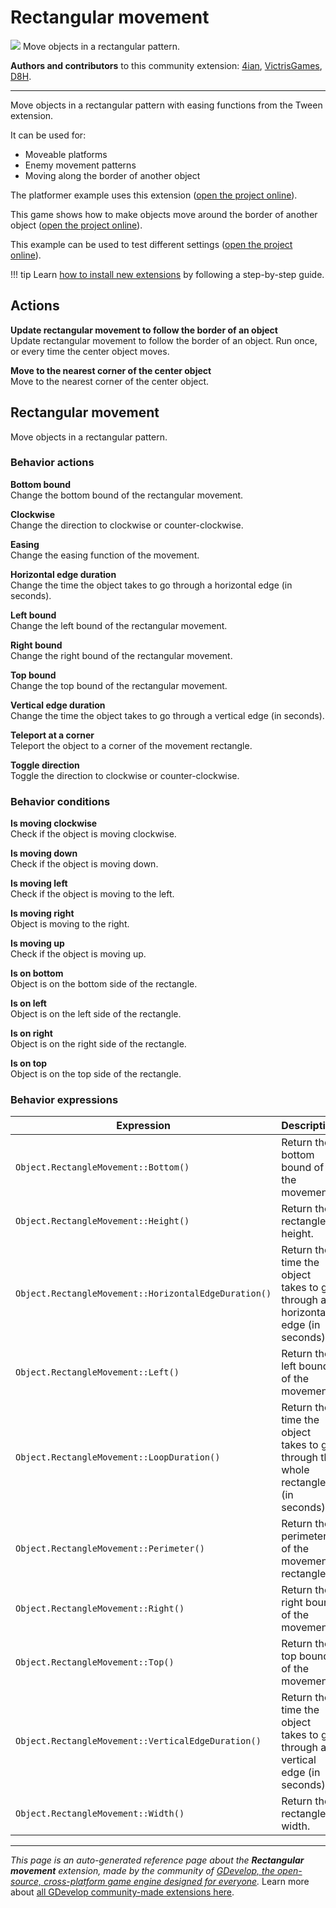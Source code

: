 # Rectangular movement

<img src="https://resources.gdevelop-app.com/assets/Icons/shape-rectangle-plus.svg" class="extension-icon"></img>
Move objects in a rectangular pattern.

**Authors and contributors** to this community extension: [4ian](https://gd.games/4ian), [VictrisGames](https://gd.games/VictrisGames), [D8H](https://gd.games/D8H).

---

Move objects in a rectangular pattern with easing functions from the Tween extension.

It can be used for:


- Moveable platforms
- Enemy movement patterns
- Moving along the border of another object

The platformer example uses this extension ([open the project online](https://editor.gdevelop.io/?project=example://platformer)).

This game shows how to make objects move around the border of another object ([open the project online](https://editor.gdevelop.io/?project=example://moving-saw-platformer)).

This example can be used to test different settings ([open the project online](https://editor.gdevelop.io/?project=example://rectangular-movement)).


!!! tip
    Learn [how to install new extensions](/gdevelop5/extensions/search) by following a step-by-step guide.

## Actions

**Update rectangular movement to follow the border of an object**  
Update rectangular movement to follow the border of an object. Run once, or every time the center object moves.

**Move to the nearest corner of the center object**  
Move to the nearest corner of the center object.



## Rectangular movement 

Move objects in a rectangular pattern. 

### Behavior actions

**Bottom bound**  
Change the bottom bound of the rectangular movement.

**Clockwise**  
Change the direction to clockwise or counter-clockwise.

**Easing**  
Change the easing function of the movement.

**Horizontal edge duration**  
Change the time the object takes to go through a horizontal edge (in seconds).

**Left bound**  
Change the left bound of the rectangular movement.

**Right bound**  
Change the right bound of the rectangular movement.

**Top bound**  
Change the top bound of the rectangular movement.

**Vertical edge duration**  
Change the time the object takes to go through a vertical edge (in seconds).

**Teleport at a corner**  
Teleport the object to a corner of the movement rectangle.

**Toggle direction**  
Toggle the direction to clockwise or counter-clockwise.

### Behavior conditions

**Is moving clockwise**  
Check if the object is moving clockwise.

**Is moving down**  
Check if the object is moving down.

**Is moving left**  
Check if the object is moving to the left.

**Is moving right**  
Object is moving to the right.

**Is moving up**  
Check if the object is moving up.

**Is on bottom**  
Object is on the bottom side of the rectangle.

**Is on left**  
Object is on the left side of the rectangle.

**Is on right**  
Object is on the right side of the rectangle.

**Is on top**  
Object is on the top side of the rectangle.

### Behavior expressions

| Expression | Description |  |
|-----|-----|-----|
| `Object.RectangleMovement::Bottom()` | Return the bottom bound of the movement. ||
| `Object.RectangleMovement::Height()` | Return the rectangle height. ||
| `Object.RectangleMovement::HorizontalEdgeDuration()` | Return the time the object takes to go through a horizontal edge (in seconds). ||
| `Object.RectangleMovement::Left()` | Return the left bound of the movement. ||
| `Object.RectangleMovement::LoopDuration()` | Return the time the object takes to go through the whole rectangle (in seconds). ||
| `Object.RectangleMovement::Perimeter()` | Return the perimeter of the movement rectangle. ||
| `Object.RectangleMovement::Right()` | Return the right bound of the movement. ||
| `Object.RectangleMovement::Top()` | Return the top bound of the movement. ||
| `Object.RectangleMovement::VerticalEdgeDuration()` | Return the time the object takes to go through a vertical edge (in seconds). ||
| `Object.RectangleMovement::Width()` | Return the rectangle width. ||

---

*This page is an auto-generated reference page about the **Rectangular movement** extension, made by the community of [GDevelop, the open-source, cross-platform game engine designed for everyone](https://gdevelop.io/).* Learn more about [all GDevelop community-made extensions here](/gdevelop5/extensions).